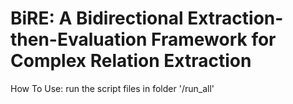 # BiRE: A Bidirectional Extraction-then-Evaluation Framework for Complex Relation Extraction
How To Use: run the script files in folder '/run_all'
